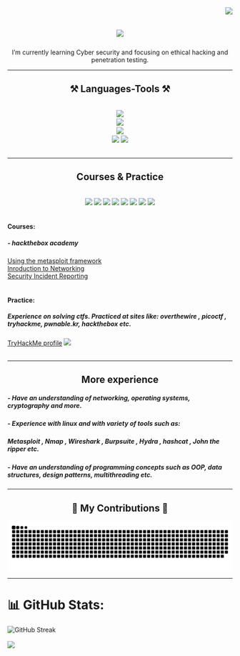 <img align="right" src="https://visitor-badge.laobi.icu/badge?page_id=salesp07.salesp07" />

<h1 align="center">
    <img src="https://readme-typing-svg.herokuapp.com/?font=Righteous&size=35&center=true&vCenter=true&width=500&height=70&duration=4000&lines=Hi+There!+👋;+I'm+Ori!;" />
</h1>

<div align="center">
    I’m currently learning Cyber security and focusing on ethical hacking and penetration testing.
</div>

 <hr/>

<h2 align="center">⚒️ Languages-Tools ⚒️</h2> 
<br/>
<div align="center">
    <img src="https://skillicons.dev/icons?i=py,cs,java,c,php,html,css,js,bash,mysql" /> <br/>
    <img src="https://skillicons.dev/icons?i=git,visualstudio,vscode,pycharm,eclipse,idea,sublime,vim,notion" /> <br/>
        <img src="https://skillicons.dev/icons?i=windows,linux,ubuntu,kali" /> <br/>
    <img src="https://img.shields.io/badge/VirtualBox-21416b?style=for-the-badge&logo=VirtualBox&logoColor=white"/>
    <img src="https://img.shields.io/badge/VMware-231f20?style=for-the-badge&logo=VMware&logoColor=white"/>
    
</div>

<br/>
<hr/>

<h2 align="center">Courses & Practice</h2>
<br/>
<div align="center">
    <img src="https://img.shields.io/badge/HackTheBox-111927?style=for-the-badge&logo=Hack%20The%20Box&logoColor=9FEF00"/>
    <img src="https://img.shields.io/badge/-TryHackMe-%23212C42?style=for-the-badge&logo=tryhackme&logoColor=white"/>
    <img src="https://img.shields.io/badge/freecodecamp-27273D?style=for-the-badge&logo=freecodecamp&logoColor=white"/>
    <img src="https://img.shields.io/badge/Codewars-B1361E?style=for-the-badge&logo=Codewars&logoColor=white"/>
    <img src="https://img.shields.io/badge/-Hackerrank-2EC866?style=for-the-badge&logo=HackerRank&logoColor=white"/>
    <img src="https://img.shields.io/badge/-LeetCode-FFA116?style=for-the-badge&logo=LeetCode&logoColor=black"/>
    <img src="https://img.shields.io/badge/W3Schools-04AA6D?style=for-the-badge&logo=W3Schools&logoColor=white"/>
    <img src="https://img.shields.io/badge/Stack_Overflow-FE7A16?style=for-the-badge&logo=stack-overflow&logoColor=white"/> <br/> <br/>

</div>

<div align="left">
    <h4 align="left">Courses:</h4>
    <h5 align="left">- hackthebox academy </h5>
    <a href="https://academy.hackthebox.com/achievement/badge/47e5906b-a889-11ee-bfb6-bea50ffe6cb4">Using the metasploit framework</a> <br/>
    <a href="https://academy.hackthebox.com/achievement/badge/b23b8764-a631-11ee-bfb6-bea50ffe6cb4">Inroduction to Networking</a> <br/>
    <a href="https://academy.hackthebox.com/achievement/badge/beece776-90f0-11ee-bfb6-bea50ffe6cb4">Security Incident Reporting</a> <br/> <br/>
    <h4 align="left">Practice:</h4>
    <h5 align="left">Experience on solving ctfs. Practiced at sites like: overthewire , picoctf , tryhackme, pwnable.kr, hackthebox etc.</h5>
    <a href="https://tryhackme.com/p/oriozc">TryHackMe profile</a> 
    <img src="https://tryhackme.com/badge/1750346"></img>


</div>

<br/>

<hr/>

<h2 align="center">More experience</h2>
<h5 align="left">- Have an understanding of networking, operating systems, cryptography and more.</h5>
<h5 align="left">- Experience with linux and with variety of tools such as:</h5>
<h5 align="left">Metasploit , Nmap , Wireshark , Burpsuite , Hydra , hashcat , John the ripper etc.</h5>
<h5 align="left">- Have an understanding of programming concepts such as OOP, data structures, design patterns, multithreading etc.</h5>

<hr/>
<div align="center">
  <h2>🐍 My Contributions 🐍</h2>
  <img alt="snake eating my contributions" src="https://raw.githubusercontent.com/oriozc/oriozc/output/github-contribution-grid-snake.svg" />
  
  <br/>
</div>

<hr/>


# 📊 GitHub Stats:
![GitHub Streak](https://streak-stats.demolab.com?user=oriozc&theme=nightfox&card_width=405)
<br/> <br/>
![](https://github-readme-stats.vercel.app/api/top-langs/?username=oriozc&theme=nightowl&hide_border=false&include_all_commits=false&count_private=false&layout=compact)

